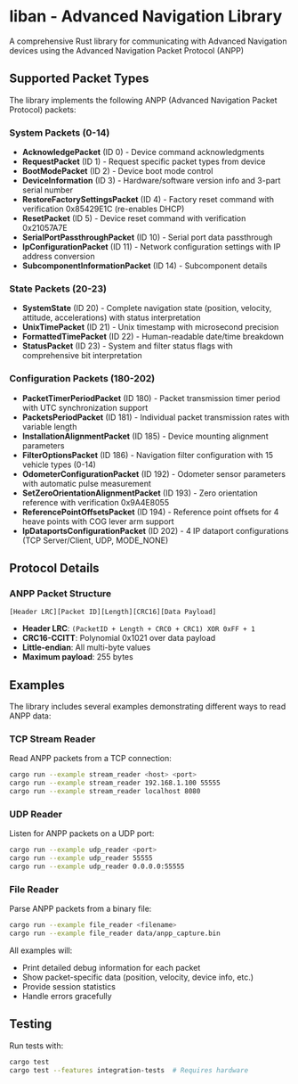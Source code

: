 # liban - Advanced Navigation Library

A comprehensive Rust library for communicating with Advanced Navigation devices using the Advanced Navigation Packet Protocol (ANPP)

## Supported Packet Types

The library implements the following ANPP (Advanced Navigation Packet Protocol) packets:

### System Packets (0-14)
- **AcknowledgePacket** (ID 0) - Device command acknowledgments
- **RequestPacket** (ID 1) - Request specific packet types from device  
- **BootModePacket** (ID 2) - Device boot mode control
- **DeviceInformation** (ID 3) - Hardware/software version info and 3-part serial number
- **RestoreFactorySettingsPacket** (ID 4) - Factory reset command with verification 0x85429E1C (re-enables DHCP)
- **ResetPacket** (ID 5) - Device reset command with verification 0x21057A7E
- **SerialPortPassthroughPacket** (ID 10) - Serial port data passthrough
- **IpConfigurationPacket** (ID 11) - Network configuration settings with IP address conversion
- **SubcomponentInformationPacket** (ID 14) - Subcomponent details

### State Packets (20-23)
- **SystemState** (ID 20) - Complete navigation state (position, velocity, attitude, accelerations) with status interpretation
- **UnixTimePacket** (ID 21) - Unix timestamp with microsecond precision
- **FormattedTimePacket** (ID 22) - Human-readable date/time breakdown
- **StatusPacket** (ID 23) - System and filter status flags with comprehensive bit interpretation

### Configuration Packets (180-202)
- **PacketTimerPeriodPacket** (ID 180) - Packet transmission timer period with UTC synchronization support
- **PacketsPeriodPacket** (ID 181) - Individual packet transmission rates with variable length
- **InstallationAlignmentPacket** (ID 185) - Device mounting alignment parameters
- **FilterOptionsPacket** (ID 186) - Navigation filter configuration with 15 vehicle types (0-14)
- **OdometerConfigurationPacket** (ID 192) - Odometer sensor parameters with automatic pulse measurement
- **SetZeroOrientationAlignmentPacket** (ID 193) - Zero orientation reference with verification 0x9A4E8055
- **ReferencePointOffsetsPacket** (ID 194) - Reference point offsets for 4 heave points with COG lever arm support
- **IpDataportsConfigurationPacket** (ID 202) - 4 IP dataport configurations (TCP Server/Client, UDP, MODE_NONE)

## Protocol Details

### ANPP Packet Structure
```
[Header LRC][Packet ID][Length][CRC16][Data Payload]
```

- **Header LRC**: `(PacketID + Length + CRC0 + CRC1) XOR 0xFF + 1`
- **CRC16-CCITT**: Polynomial 0x1021 over data payload
- **Little-endian**: All multi-byte values
- **Maximum payload**: 255 bytes

## Examples

The library includes several examples demonstrating different ways to read ANPP data:

### TCP Stream Reader
Read ANPP packets from a TCP connection:
```bash
cargo run --example stream_reader <host> <port>
cargo run --example stream_reader 192.168.1.100 55555
cargo run --example stream_reader localhost 8080
```

### UDP Reader
Listen for ANPP packets on a UDP port:
```bash
cargo run --example udp_reader <port>
cargo run --example udp_reader 55555
cargo run --example udp_reader 0.0.0.0:55555
```

### File Reader
Parse ANPP packets from a binary file:
```bash
cargo run --example file_reader <filename>
cargo run --example file_reader data/anpp_capture.bin
```

All examples will:
- Print detailed debug information for each packet
- Show packet-specific data (position, velocity, device info, etc.)
- Provide session statistics
- Handle errors gracefully

## Testing

Run tests with:

```bash
cargo test
cargo test --features integration-tests  # Requires hardware
```